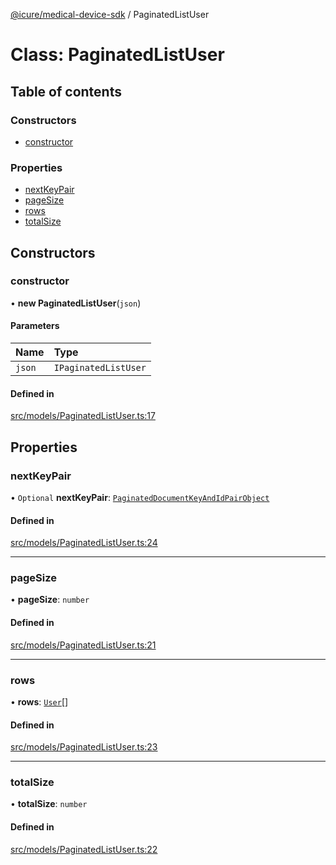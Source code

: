 [@icure/medical-device-sdk](../modules.md) / PaginatedListUser

# Class: PaginatedListUser

## Table of contents

### Constructors

- [constructor](PaginatedListUser.md#constructor)

### Properties

- [nextKeyPair](PaginatedListUser.md#nextkeypair)
- [pageSize](PaginatedListUser.md#pagesize)
- [rows](PaginatedListUser.md#rows)
- [totalSize](PaginatedListUser.md#totalsize)

## Constructors

### constructor

• **new PaginatedListUser**(`json`)

#### Parameters

| Name | Type |
| :------ | :------ |
| `json` | `IPaginatedListUser` |

#### Defined in

[src/models/PaginatedListUser.ts:17](https://github.com/icure/icure-medical-device-js-sdk/blob/3aae8f0/src/models/PaginatedListUser.ts#L17)

## Properties

### nextKeyPair

• `Optional` **nextKeyPair**: [`PaginatedDocumentKeyAndIdPairObject`](PaginatedDocumentKeyAndIdPairObject.md)

#### Defined in

[src/models/PaginatedListUser.ts:24](https://github.com/icure/icure-medical-device-js-sdk/blob/3aae8f0/src/models/PaginatedListUser.ts#L24)

___

### pageSize

• **pageSize**: `number`

#### Defined in

[src/models/PaginatedListUser.ts:21](https://github.com/icure/icure-medical-device-js-sdk/blob/3aae8f0/src/models/PaginatedListUser.ts#L21)

___

### rows

• **rows**: [`User`](User.md)[]

#### Defined in

[src/models/PaginatedListUser.ts:23](https://github.com/icure/icure-medical-device-js-sdk/blob/3aae8f0/src/models/PaginatedListUser.ts#L23)

___

### totalSize

• **totalSize**: `number`

#### Defined in

[src/models/PaginatedListUser.ts:22](https://github.com/icure/icure-medical-device-js-sdk/blob/3aae8f0/src/models/PaginatedListUser.ts#L22)
